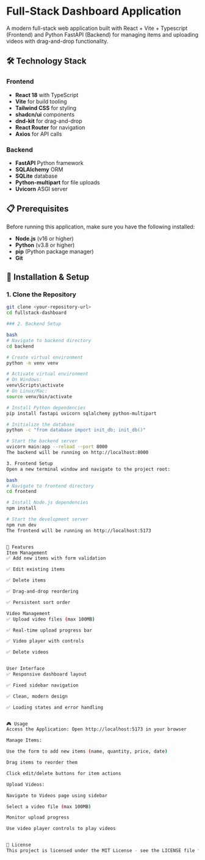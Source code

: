 # Full-Stack Dashboard Application

A modern full-stack web application built with React + Vite + Typescript (Frontend) and Python FastAPI (Backend) for managing items and uploading videos with drag-and-drop functionality.

## 🛠️ Technology Stack

### Frontend
- **React 18** with TypeScript
- **Vite** for build tooling
- **Tailwind CSS** for styling
- **shadcn/ui** components
- **dnd-kit** for drag-and-drop
- **React Router** for navigation
- **Axios** for API calls

### Backend
- **FastAPI** Python framework
- **SQLAlchemy** ORM
- **SQLite** database
- **Python-multipart** for file uploads
- **Uvicorn** ASGI server

## 📋 Prerequisites

Before running this application, make sure you have the following installed:

- **Node.js** (v16 or higher)
- **Python** (v3.8 or higher)
- **pip** (Python package manager)
- **Git**

## 🚀 Installation & Setup

### 1. Clone the Repository

```bash
git clone <your-repository-url>
cd fullstack-dashboard

### 2. Backend Setup

bash
# Navigate to backend directory
cd backend

# Create virtual environment
python -m venv venv

# Activate virtual environment
# On Windows:
venv\Scripts\activate
# On Linux/Mac:
source venv/bin/activate

# Install Python dependencies
pip install fastapi uvicorn sqlalchemy python-multipart

# Initialize the database
python -c "from database import init_db; init_db()"

# Start the backend server
uvicorn main:app --reload --port 8000
The backend will be running on http://localhost:8000

3. Frontend Setup
Open a new terminal window and navigate to the project root:

bash
# Navigate to frontend directory
cd frontend

# Install Node.js dependencies
npm install

# Start the development server
npm run dev
The frontend will be running on http://localhost:5173


🎯 Features
Item Management
✅ Add new items with form validation

✅ Edit existing items

✅ Delete items

✅ Drag-and-drop reordering

✅ Persistent sort order

Video Management
✅ Upload video files (max 100MB)

✅ Real-time upload progress bar

✅ Video player with controls

✅ Delete videos


User Interface
✅ Responsive dashboard layout

✅ Fixed sidebar navigation

✅ Clean, modern design

✅ Loading states and error handling


🎮 Usage
Access the Application: Open http://localhost:5173 in your browser

Manage Items:

Use the form to add new items (name, quantity, price, date)

Drag items to reorder them

Click edit/delete buttons for item actions

Upload Videos:

Navigate to Videos page using sidebar

Select a video file (max 100MB)

Monitor upload progress

Use video player controls to play videos


📄 License
This project is licensed under the MIT License - see the LICENSE file for details.

